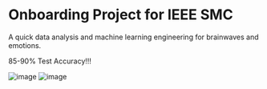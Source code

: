 # Onboarding Project for IEEE SMC

A quick data analysis and machine learning engineering for brainwaves and emotions.

85-90% Test Accuracy!!!

![image](https://github.com/user-attachments/assets/b28a59dc-9678-4dcb-8ec0-2db9077f8eb2)
![image](https://github.com/user-attachments/assets/27be3dd5-c0d4-4355-b2f1-d68d8354477e)
